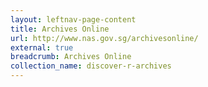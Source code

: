 ```yaml
---
layout: leftnav-page-content
title: Archives Online
url: http://www.nas.gov.sg/archivesonline/
external: true
breadcrumb: Archives Online
collection_name: discover-r-archives
---
```


